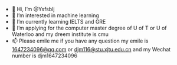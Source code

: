 - 👋 Hi, I’m @Ysfsblj
- 👀 I’m interested in machine learning
- 🌱 I’m currently learning IELTS and GRE
- 💞️ I’m applying for the computer master degree of U of T or U of Waterloo and my dreem institute is cmu
- 📫 Please emile me if you have any question my emile is 1647234096@qq.com or djm116@stu.xjtu.edu.cn and my Wechat number is djm1647234096

<!---
djm-xjtu/djm-xjtu is a ✨ special ✨ repository because its `README.md` (this file) appears on your GitHub profile.
You can click the Preview link to take a look at your changes.
--->
